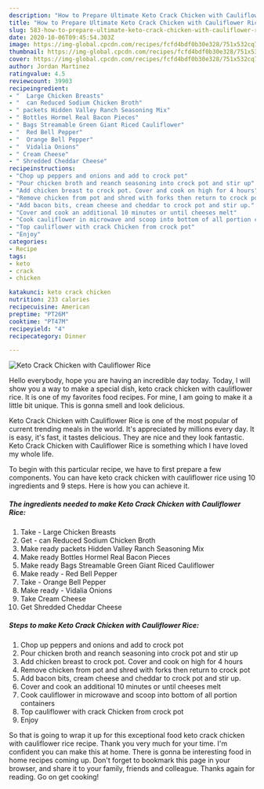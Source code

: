 ```yaml
---
description: "How to Prepare Ultimate Keto Crack Chicken with Cauliflower Rice"
title: "How to Prepare Ultimate Keto Crack Chicken with Cauliflower Rice"
slug: 583-how-to-prepare-ultimate-keto-crack-chicken-with-cauliflower-rice
date: 2020-10-06T09:45:54.303Z
image: https://img-global.cpcdn.com/recipes/fcfd4bdf0b30e328/751x532cq70/keto-crack-chicken-with-cauliflower-rice-recipe-main-photo.jpg
thumbnail: https://img-global.cpcdn.com/recipes/fcfd4bdf0b30e328/751x532cq70/keto-crack-chicken-with-cauliflower-rice-recipe-main-photo.jpg
cover: https://img-global.cpcdn.com/recipes/fcfd4bdf0b30e328/751x532cq70/keto-crack-chicken-with-cauliflower-rice-recipe-main-photo.jpg
author: Jordan Martinez
ratingvalue: 4.5
reviewcount: 39903
recipeingredient:
- "  Large Chicken Breasts"
- "  can Reduced Sodium Chicken Broth"
- " packets Hidden Valley Ranch Seasoning Mix"
- " Bottles Hormel Real Bacon Pieces"
- " Bags Streamable Green Giant Riced Cauliflower"
- "  Red Bell Pepper"
- "  Orange Bell Pepper"
- "  Vidalia Onions"
- " Cream Cheese"
- " Shredded Cheddar Cheese"
recipeinstructions:
- "Chop up peppers and onions and add to crock pot"
- "Pour chicken broth and reanch seasoning into crock pot and stir up"
- "Add chicken breast to crock pot. Cover and cook on high for 4 hours"
- "Remove chicken from pot and shred with forks then return to crock pot"
- "Add bacon bits, cream cheese and cheddar to crock pot and stir up."
- "Cover and cook an additional 10 minutes or until cheeses melt"
- "Cook cauliflower in microwave and scoop into bottom of all portion containers"
- "Top cauliflower with crack Chicken from crock pot"
- "Enjoy"
categories:
- Recipe
tags:
- keto
- crack
- chicken

katakunci: keto crack chicken 
nutrition: 233 calories
recipecuisine: American
preptime: "PT26M"
cooktime: "PT47M"
recipeyield: "4"
recipecategory: Dinner

---
```



![Keto Crack Chicken with Cauliflower Rice](https://img-global.cpcdn.com/recipes/fcfd4bdf0b30e328/751x532cq70/keto-crack-chicken-with-cauliflower-rice-recipe-main-photo.jpg)

Hello everybody, hope you are having an incredible day today. Today, I will show you a way to make a special dish, keto crack chicken with cauliflower rice. It is one of my favorites food recipes. For mine, I am going to make it a little bit unique. This is gonna smell and look delicious.



Keto Crack Chicken with Cauliflower Rice is one of the most popular of current trending meals in the world. It's appreciated by millions every day. It is easy, it's fast, it tastes delicious. They are nice and they look fantastic. Keto Crack Chicken with Cauliflower Rice is something which I have loved my whole life.


To begin with this particular recipe, we have to first prepare a few components. You can have keto crack chicken with cauliflower rice using 10 ingredients and 9 steps. Here is how you can achieve it.

<!--inarticleads1-->

##### The ingredients needed to make Keto Crack Chicken with Cauliflower Rice:

1. Take  - Large Chicken Breasts
1. Get  - can Reduced Sodium Chicken Broth
1. Make ready  packets Hidden Valley Ranch Seasoning Mix
1. Make ready  Bottles Hormel Real Bacon Pieces
1. Make ready  Bags Streamable Green Giant Riced Cauliflower
1. Make ready  - Red Bell Pepper
1. Take  - Orange Bell Pepper
1. Make ready  - Vidalia Onions
1. Take  Cream Cheese
1. Get  Shredded Cheddar Cheese




<!--inarticleads2-->

##### Steps to make Keto Crack Chicken with Cauliflower Rice:

1. Chop up peppers and onions and add to crock pot
1. Pour chicken broth and reanch seasoning into crock pot and stir up
1. Add chicken breast to crock pot. Cover and cook on high for 4 hours
1. Remove chicken from pot and shred with forks then return to crock pot
1. Add bacon bits, cream cheese and cheddar to crock pot and stir up.
1. Cover and cook an additional 10 minutes or until cheeses melt
1. Cook cauliflower in microwave and scoop into bottom of all portion containers
1. Top cauliflower with crack Chicken from crock pot
1. Enjoy




So that is going to wrap it up for this exceptional food keto crack chicken with cauliflower rice recipe. Thank you very much for your time. I'm confident you can make this at home. There is gonna be interesting food in home recipes coming up. Don't forget to bookmark this page in your browser, and share it to your family, friends and colleague. Thanks again for reading. Go on get cooking!

